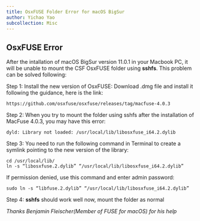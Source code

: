 ```yaml
---
title: OsxFUSE Folder Error for macOS BigSur
author: Yichao Yao
subcollection: Misc
---
```


## OsxFUSE Error
After the intallation of macOS BigSur version 11.0.1 in your Macbook PC, it will be unable to mount the CSF OsxFUSE folder using **sshfs**.
This problem can be solved following:

Step 1: Install the new version of OsxFUSE:
Download .dmg file and install it following the guidance, here is the link:
```
https://github.com/osxfuse/osxfuse/releases/tag/macfuse-4.0.3
```

Step 2: When you try to mount the folder using sshfs after the installation of MacFuse 4.0.3, you may have this error:
```
dyld: Library not loaded: /usr/local/lib/libosxfuse_i64.2.dylib
```

Step 3: You need to run the following command in Terminal to create a symlink pointing to the new version of the library:
```
cd /usr/local/lib/
ln -s “libosxfuse.2.dylib” “/usr/local/lib/libosxfuse_i64.2.dylib”
```

If permission denied, use this command and enter admin password:
```
sudo ln -s “libfuse.2.dylib” “/usr/local/lib/libosxfuse_i64.2.dylib”
```

Step 4: **sshfs** should work well now, mount the folder as normal

*Thanks Benjamin Fleischer(Member of FUSE for macOS) for his help*
